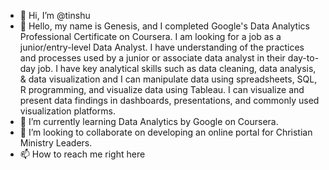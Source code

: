 - 👋 Hi, I’m @tinshu
- 👀 Hello, my name is Genesis, and I completed Google's Data Analytics Professional Certificate on Coursera. I am looking for a job as a junior/entry-level Data Analyst. I have understanding of the practices and processes used by a junior or associate data analyst in their day-to-day job. I have key analytical skills such as data cleaning, data analysis, & data visualization and I can manipulate data using spreadsheets, SQL, R programming, and visualize data using Tableau. I can visualize and present data findings in dashboards, presentations, and commonly used visualization platforms.
- 🌱 I’m currently learning Data Analytics by Google on Coursera.
- 💞️ I’m looking to collaborate on developing an online portal for Christian Ministry Leaders.
- 📫 How to reach me right here

<!---
tinshu/tinshu is a ✨ special ✨ repository because its `README.md` (this file) appears on your GitHub profile.
You can click the Preview link to take a look at your changes.
--->
